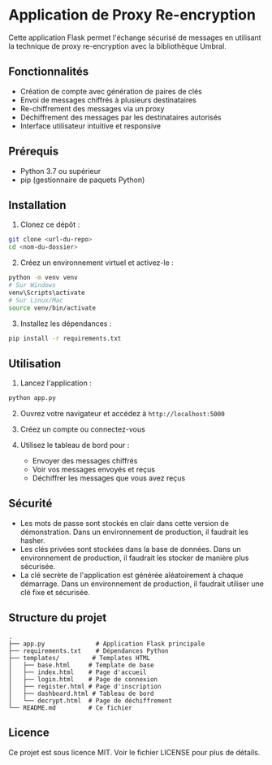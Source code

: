 # Application de Proxy Re-encryption

Cette application Flask permet l'échange sécurisé de messages en utilisant la technique de proxy re-encryption avec la bibliothèque Umbral.

## Fonctionnalités

- Création de compte avec génération de paires de clés
- Envoi de messages chiffrés à plusieurs destinataires
- Re-chiffrement des messages via un proxy
- Déchiffrement des messages par les destinataires autorisés
- Interface utilisateur intuitive et responsive

## Prérequis

- Python 3.7 ou supérieur
- pip (gestionnaire de paquets Python)

## Installation

1. Clonez ce dépôt :
```bash
git clone <url-du-repo>
cd <nom-du-dossier>
```

2. Créez un environnement virtuel et activez-le :
```bash
python -m venv venv
# Sur Windows
venv\Scripts\activate
# Sur Linux/Mac
source venv/bin/activate
```

3. Installez les dépendances :
```bash
pip install -r requirements.txt
```

## Utilisation

1. Lancez l'application :
```bash
python app.py
```

2. Ouvrez votre navigateur et accédez à `http://localhost:5000`

3. Créez un compte ou connectez-vous

4. Utilisez le tableau de bord pour :
   - Envoyer des messages chiffrés
   - Voir vos messages envoyés et reçus
   - Déchiffrer les messages que vous avez reçus

## Sécurité

- Les mots de passe sont stockés en clair dans cette version de démonstration. Dans un environnement de production, il faudrait les hasher.
- Les clés privées sont stockées dans la base de données. Dans un environnement de production, il faudrait les stocker de manière plus sécurisée.
- La clé secrète de l'application est générée aléatoirement à chaque démarrage. Dans un environnement de production, il faudrait utiliser une clé fixe et sécurisée.

## Structure du projet

```
.
├── app.py              # Application Flask principale
├── requirements.txt    # Dépendances Python
├── templates/         # Templates HTML
│   ├── base.html     # Template de base
│   ├── index.html    # Page d'accueil
│   ├── login.html    # Page de connexion
│   ├── register.html # Page d'inscription
│   ├── dashboard.html # Tableau de bord
│   └── decrypt.html  # Page de déchiffrement
└── README.md         # Ce fichier
```

## Licence

Ce projet est sous licence MIT. Voir le fichier LICENSE pour plus de détails. 